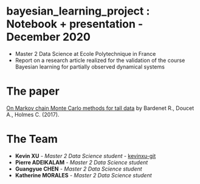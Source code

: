 # bayesian_learning_project : Notebook + presentation - December 2020
+ Master 2 Data Science at Ecole Polytechnique in France
+ Report on a research article realized for the validation of the course Bayesian learning for partially observed dynamical systems 

# The paper
[On Markov chain Monte Carlo methods for tall data](http://www.jmlr.org/papers/volume18/15-205/15-205.pdf)
by Bardenet R., Doucet A., Holmes C. (2017).

# The Team
+ **Kevin XU** - *Master 2 Data Science student* - [kevinxu-git](https://github.com/kevinxu-git)
+ **Pierre ADEIKALAM** - *Master 2 Data Science student*
+ **Guangyue CHEN** - *Master 2 Data Science student* 
+ **Katherine MORALES** - *Master 2 Data Science student*

